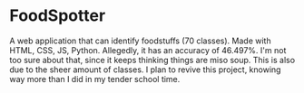 # FoodSpotter
A web application that can identify foodstuffs (70 classes). Made with HTML, CSS, JS, Python.
Allegedly, it has an accuracy of 46.497%. I'm not too sure about that, since it keeps thinking things are miso soup. 
This is also due to the sheer amount of classes. I plan to revive this project, knowing way more than I did in my tender school time.
